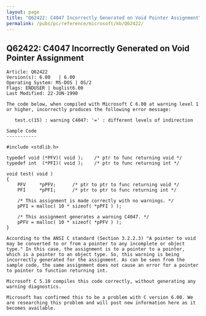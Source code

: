 ```yaml
---
layout: page
title: "Q62422: C4047 Incorrectly Generated on Void Pointer Assignment"
permalink: /pubs/pc/reference/microsoft/kb/Q62422/
---
```


## Q62422: C4047 Incorrectly Generated on Void Pointer Assignment

	Article: Q62422
	Version(s): 6.00   | 6.00
	Operating System: MS-DOS | OS/2
	Flags: ENDUSER | buglist6.00
	Last Modified: 22-JUN-1990
	
	The code below, when compiled with Microsoft C 6.00 at warning level 1
	or higher, incorrectly produces the following error message:
	
	   test.c(15) : warning C4047: '=' : different levels of indirection
	
	Sample Code
	-----------
	
	#include <stdlib.h>
	
	typedef void (*PFV)( void );    /* ptr to func returning void */
	typedef int  (*PFI)( void );    /* ptr to func returning int */
	
	void test( void )
	{
	    PFV     *pPFV;      /* ptr to ptr to func returning void */
	    PFI     *pPFI;      /* ptr to ptr to func returning int */
	
	    /* This assignment is made correctly with no warnings. */
	    pPFI = malloc( 10 * sizeof( *pPFI ) );
	
	    /* This assignment generates a warning C4047. */
	    pPFV = malloc( 10 * sizeof( *pPFV ) );
	}
	
	According to the ANSI C standard (Section 3.2.2.3) "A pointer to void
	may be converted to or from a pointer to any incomplete or object
	type." In this case, the assignment is to a pointer to a pointer,
	which is a pointer to an object type. So, this warning is being
	incorrectly generated for the assignment. As can be seen from the
	sample code, the same assignment does not cause an error for a pointer
	to pointer to function returning int.
	
	Microsoft C 5.10 compiles this code correctly, without generating any
	warning diagnostics.
	
	Microsoft has confirmed this to be a problem with C version 6.00. We
	are researching this problem and will post new information here as it
	becomes available.
